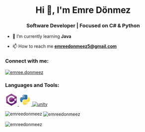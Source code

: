 <h1 align="center">Hi 👋, I'm Emre Dönmez</h1>
<h3 align="center">Software Developer | Focused on C# & Python</h3>

- 🌱 I’m currently learning **Java**

- 📫 How to reach me **emreedonmeez5@gmail.com**

<h3 align="left">Connect with me:</h3>
<p align="left">
<a href="https://instagram.com/emree.donmeez" target="blank"><img align="center" src="https://raw.githubusercontent.com/rahuldkjain/github-profile-readme-generator/master/src/images/icons/Social/instagram.svg" alt="emree.donmeez" height="30" width="40" /></a>
</p>

<h3 align="left">Languages and Tools:</h3>
<p align="left"> <a href="https://www.w3schools.com/cs/" target="_blank" rel="noreferrer"> <img src="https://raw.githubusercontent.com/devicons/devicon/master/icons/csharp/csharp-original.svg" alt="csharp" width="40" height="40"/> </a> <a href="https://www.python.org" target="_blank" rel="noreferrer"> <img src="https://raw.githubusercontent.com/devicons/devicon/master/icons/python/python-original.svg" alt="python" width="40" height="40"/> </a> <a href="https://unity.com/" target="_blank" rel="noreferrer"> <img src="https://www.vectorlogo.zone/logos/unity3d/unity3d-icon.svg" alt="unity" width="40" height="40"/> </a> </p>

<p><img align="left" src="https://github-readme-stats.vercel.app/api/top-langs?username=emreedonmeez&show_icons=true&locale=en&layout=compact" alt="emreedonmeez" /></p>

<p>&nbsp;<img align="center" src="https://github-readme-stats.vercel.app/api?username=emreedonmeez&show_icons=true&locale=en" alt="emreedonmeez" /></p>

<p><img align="center" src="https://github-readme-streak-stats.herokuapp.com/?user=emreedonmeez&" alt="emreedonmeez" /></p>

